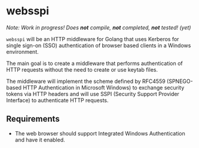 # websspi

*Note: Work in progress! Does **not** compile, **not** completed, **not** tested! (yet)*

`websspi` will be an HTTP middleware for Golang that uses Kerberos for single sign-on (SSO) authentication of browser based clients in a Windows environment.

The main goal is to create a middleware that performs authentication of HTTP requests without the need to create or use keytab files.

The middleware will implement the scheme defined by RFC4559 (SPNEGO-based HTTP Authentication in Microsoft Windows) to exchange security tokens via HTTP headers and will use SSPI (Security Support Provider Interface) to authenticate HTTP requests.

## Requirements

- The web browser should support Integrated Windows Authentication and have it enabled.
